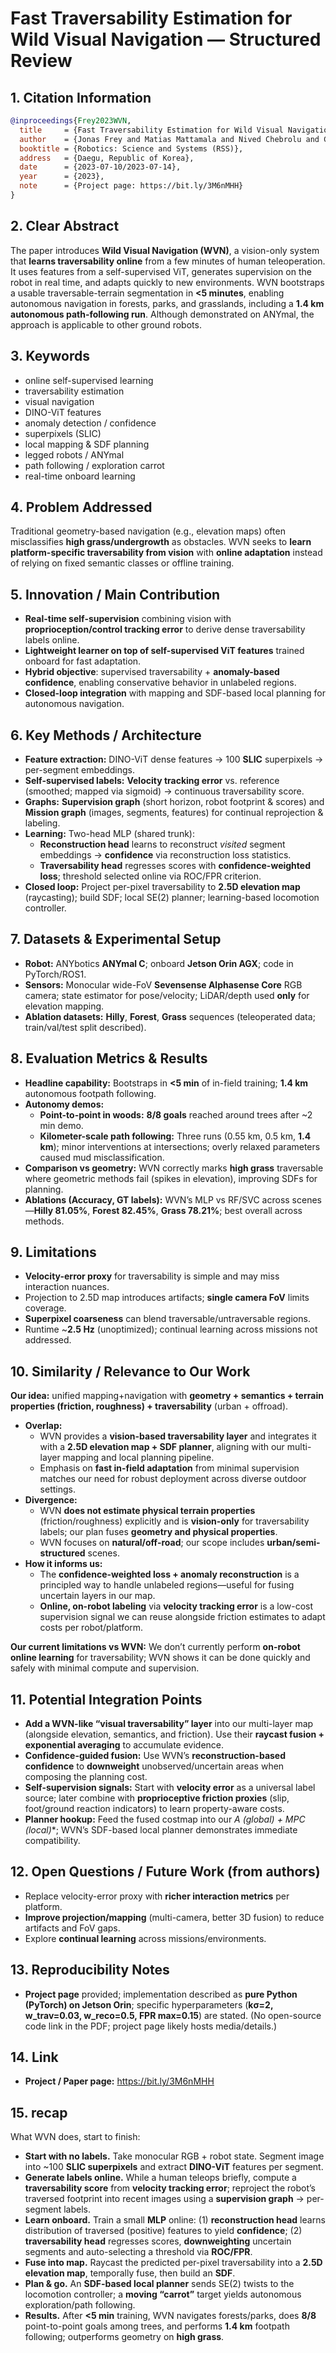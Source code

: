 # Fast Traversability Estimation for Wild Visual Navigation — Structured Review

## 1. Citation Information
```bibtex
@inproceedings{Frey2023WVN,
  title     = {Fast Traversability Estimation for Wild Visual Navigation},
  author    = {Jonas Frey and Matias Mattamala and Nived Chebrolu and Cesar Cadena and Maurice Fallon and Marco Hutter},
  booktitle = {Robotics: Science and Systems (RSS)},
  address   = {Daegu, Republic of Korea},
  date      = {2023-07-10/2023-07-14},
  year      = {2023},
  note      = {Project page: https://bit.ly/3M6nMHH}
}
```

## 2. Clear Abstract
The paper introduces **Wild Visual Navigation (WVN)**, a vision-only system that **learns traversability online** from a few minutes of human teleoperation. It uses features from a self-supervised ViT, generates supervision on the robot in real time, and adapts quickly to new environments. WVN bootstraps a usable traversable-terrain segmentation in **<5 minutes**, enabling autonomous navigation in forests, parks, and grasslands, including a **1.4 km autonomous path-following run**. Although demonstrated on ANYmal, the approach is applicable to other ground robots.

## 3. Keywords
- online self-supervised learning
- traversability estimation
- visual navigation
- DINO-ViT features
- anomaly detection / confidence
- superpixels (SLIC)
- local mapping & SDF planning
- legged robots / ANYmal
- path following / exploration carrot
- real-time onboard learning

## 4. Problem Addressed
Traditional geometry-based navigation (e.g., elevation maps) often misclassifies **high grass/undergrowth** as obstacles. WVN seeks to **learn platform-specific traversability from vision** with **online adaptation** instead of relying on fixed semantic classes or offline training.

## 5. Innovation / Main Contribution
- **Real-time self-supervision** combining vision with **proprioception/control tracking error** to derive dense traversability labels online.
- **Lightweight learner on top of self-supervised ViT features** trained onboard for fast adaptation.
- **Hybrid objective**: supervised traversability + **anomaly-based confidence**, enabling conservative behavior in unlabeled regions.
- **Closed-loop integration** with mapping and SDF-based local planning for autonomous navigation.

## 6. Key Methods / Architecture
- **Feature extraction:** DINO-ViT dense features → 100 **SLIC** superpixels → per-segment embeddings.
- **Self-supervised labels:** **Velocity tracking error** vs. reference (smoothed; mapped via sigmoid) → continuous traversability score.
- **Graphs:** **Supervision graph** (short horizon, robot footprint & scores) and **Mission graph** (images, segments, features) for continual reprojection & labeling.
- **Learning:** Two-head MLP (shared trunk):
  - **Reconstruction head** learns to reconstruct *visited* segment embeddings → **confidence** via reconstruction loss statistics.
  - **Traversability head** regresses scores with **confidence-weighted loss**; threshold selected online via ROC/FPR criterion.
- **Closed loop:** Project per-pixel traversability to **2.5D elevation map** (raycasting); build SDF; local SE(2) planner; learning-based locomotion controller.

## 7. Datasets & Experimental Setup
- **Robot:** ANYbotics **ANYmal C**; onboard **Jetson Orin AGX**; code in PyTorch/ROS1.
- **Sensors:** Monocular wide-FoV **Sevensense Alphasense Core** RGB camera; state estimator for pose/velocity; LiDAR/depth used **only** for elevation mapping.
- **Ablation datasets:** **Hilly**, **Forest**, **Grass** sequences (teleoperated data; train/val/test split described).

## 8. Evaluation Metrics & Results
- **Headline capability:** Bootstraps in **<5 min** of in-field training; **1.4 km** autonomous footpath following.
- **Autonomy demos:**
  - **Point-to-point in woods:** **8/8 goals** reached around trees after ~2 min demo.
  - **Kilometer-scale path following:** Three runs (0.55 km, 0.5 km, **1.4 km**); minor interventions at intersections; overly relaxed parameters caused mud misclassification.
- **Comparison vs geometry:** WVN correctly marks **high grass** traversable where geometric methods fail (spikes in elevation), improving SDFs for planning.
- **Ablations (Accuracy, GT labels):** WVN’s MLP vs RF/SVC across scenes—**Hilly 81.05%**, **Forest 82.45%**, **Grass 78.21%**; best overall across methods.

## 9. Limitations
- **Velocity-error proxy** for traversability is simple and may miss interaction nuances.
- Projection to 2.5D map introduces artifacts; **single camera FoV** limits coverage.
- **Superpixel coarseness** can blend traversable/untraversable regions.
- Runtime ~**2.5 Hz** (unoptimized); continual learning across missions not addressed.

## 10. Similarity / Relevance to Our Work
**Our idea:** unified mapping+navigation with **geometry + semantics + terrain properties (friction, roughness) + traversability** (urban + offroad).

- **Overlap:**
  - WVN provides a **vision-based traversability layer** and integrates it with a **2.5D elevation map + SDF planner**, aligning with our multi-layer mapping and local planning pipeline.
  - Emphasis on **fast in-field adaptation** from minimal supervision matches our need for robust deployment across diverse outdoor settings.
- **Divergence:**
  - WVN **does not estimate physical terrain properties** (friction/roughness) explicitly and is **vision-only** for traversability labels; our plan fuses **geometry and physical properties**.
  - WVN focuses on **natural/off-road**; our scope includes **urban/semi-structured** scenes.
- **How it informs us:**
  - The **confidence-weighted loss + anomaly reconstruction** is a principled way to handle unlabeled regions—useful for fusing uncertain layers in our map.
  - **Online, on-robot labeling** via **velocity tracking error** is a low-cost supervision signal we can reuse alongside friction estimates to adapt costs per robot/platform.

**Our current limitations vs WVN:** We don’t currently perform **on-robot online learning** for traversability; WVN shows it can be done quickly and safely with minimal compute and supervision.

## 11. Potential Integration Points
- **Add a WVN-like “visual traversability” layer** into our multi-layer map (alongside elevation, semantics, and friction). Use their **raycast fusion + exponential averaging** to accumulate evidence.
- **Confidence-guided fusion:** Use WVN’s **reconstruction-based confidence** to **downweight** unobserved/uncertain areas when composing the planning cost.
- **Self-supervision signals:** Start with **velocity error** as a universal label source; later combine with **proprioceptive friction proxies** (slip, foot/ground reaction indicators) to learn property-aware costs.
- **Planner hookup:** Feed the fused costmap into our **A* (global) + MPC (local)**; WVN’s SDF-based local planner demonstrates immediate compatibility.

## 12. Open Questions / Future Work (from authors)
- Replace velocity-error proxy with **richer interaction metrics** per platform.
- **Improve projection/mapping** (multi-camera, better 3D fusion) to reduce artifacts and FoV gaps.
- Explore **continual learning** across missions/environments.

## 13. Reproducibility Notes
- **Project page** provided; implementation described as **pure Python (PyTorch) on Jetson Orin**; specific hyperparameters (**kσ=2, w_trav=0.03, w_reco=0.5, FPR max=0.15**) are stated. (No open-source code link in the PDF; project page likely hosts media/details.)

## 14. Link
- **Project / Paper page:** https://bit.ly/3M6nMHH

## 15. recap
What WVN does, start to finish:
- **Start with no labels.** Take monocular RGB + robot state. Segment image into ~100 **SLIC superpixels** and extract **DINO-ViT** features per segment.
- **Generate labels online.** While a human teleops briefly, compute a **traversability score** from **velocity tracking error**; reproject the robot’s traversed footprint into recent images using a **supervision graph** → per-segment labels.
- **Learn onboard.** Train a small **MLP** online: (1) **reconstruction head** learns distribution of traversed (positive) features to yield **confidence**; (2) **traversability head** regresses scores, **downweighting** uncertain segments and auto-selecting a threshold via **ROC/FPR**.
- **Fuse into map.** Raycast the predicted per-pixel traversability into a **2.5D elevation map**, temporally fuse, then build an **SDF**.
- **Plan & go.** An **SDF-based local planner** sends SE(2) twists to the locomotion controller; a **moving “carrot”** target yields autonomous exploration/path following.
- **Results.** After **<5 min** training, WVN navigates forests/parks, does **8/8** point-to-point goals among trees, and performs **1.4 km** footpath following; outperforms geometry on **high grass**.
